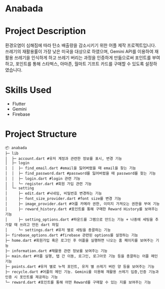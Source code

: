 # Anabada

# Project Description
환경오염이 심해짐에 따라 탄소 배출량을 감소시키기 위한 어플 제작 프로젝트입니다. 쓰레기의 재활용률이 가장 낮은 미국을 대상으로 하였으며, Gemini API를 이용하여 재활용 쓰레기을 인식하게 하고 쓰레기 버리는 과정을 인증하게 만듦으로써 포인트를 부여하고, 포인트를 통해 스타벅스, 아마존, 월마트 기프트 카드를 구매할 수 있도록 설정하였습니다.

# Skills Used
- Flutter
- Gemini
- Firebase

# Project Structure


```
📦 anabada
├─ lib
│  ├─ account.dart #유저 계정과 관련한 정보를 표시, 변경 기능
│  ├─ login
│  │  ├─ find_email.dart #email을 잃어버렸을 때 email을 찾는 기능
│  │  ├─ find_password.dart #password를 잃어버렸을 때 password를 찾는 기능
│  │  ├─ login.dart #login 관련 기능
│  │  └─ register.dart #회원 가입 관련 기능
│  └─ setting
│     ├─ edit.dart #닉네임, 비밀번호 변경하는 기능
│     ├─ font_size_provider.dart #font size를 변경 기능
│     ├─ image_provider.dart #어플 카메라 권한, 이미지 가져오는 권한을 부여 기능 
│     ├─ reward_history.dart #포인트를 통해 구매한 Reward History를 보여주는 기능
│     ├─ setting_options.dart #파운드를 그램으로 만드는 기능 + 나중에 세팅을 추가할 때 쓰려고 만든 dart 파일
│     └─ settings.dart #유저 별로 세팅을 총괄하는 기능
├─ firebase_options.dart #firebase 관련된 options를 설정하는 기능
├─ home.dart #회원가입 혹은 로그인 후 어플을 실행하면 나오는 홈 페이지를 보여주는 기능
├─ information.dart #재활용 관련 정보를 보여주는 기능
├─ main.dart #어플 실행, 탭 간 이동, 로그인, 로그아웃 기능 등을 총괄하는 어플 메인 기능
├─ points.dart #유저 별로 누적 포인트, 유저 별 쓰레기 버린 양 등을 보여주는 기능
├─ recycle.dart #어플의 메인 기능. Gemini를 이용해 재활용 쓰레기 입증,인증 기능과 인증 시 포인트를 제공하는 기능
└─ reward.dart #포인트를 통해 어떤 Reward를 구매할 수 있는 지를 보여주는 기능
```

